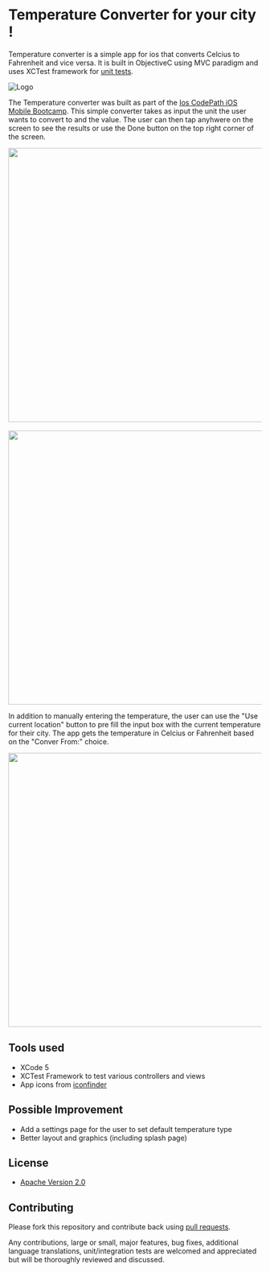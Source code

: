 # Temperature Converter for your city !

Temperature converter is a simple app for ios that converts Celcius to Fahrenheit and vice versa.
It is built in ObjectiveC using MVC paradigm and uses XCTest framework for [unit tests](https://github.com/8indaas/ios-temperature-converter/tree/master/TemperatureConverterTests).

![Logo](http://i.imgur.com/regQR1g.png)

The Temperature converter was built as part of the [Ios CodePath iOS Mobile Bootcamp](http://thecodepath.com/iosbootcamp). This simple converter takes as input the unit the user wants to convert to and the value. The user can then tap anyhwere on the screen to see the results or use the Done button on the top right corner of the screen.<br/>

<img src="http://i.imgur.com/6VLemGv.png" height="545" />
&nbsp;&nbsp;
<img src="http://i.imgur.com/kbfbx1Z.png" height="545" />
<br/>

In addition to manually entering the temperature, the user can use the "Use current location" button to pre fill the input box with the current temperature for their city. The app gets the temperature in Celcius or Fahrenheit based on the "Conver From:" choice.

<img src="http://i.imgur.com/SeXsTJr.png" height="545" />

## Tools used
* XCode 5
* XCTest Framework to test various controllers and views
* App icons from [iconfinder](https://www.iconfinder.com/icons/48742/calculator_icon#size=128)

## Possible Improvement
* Add a settings page for the user to set default temperature type
* Better layout and graphics (including splash page)

## License

* [Apache Version 2.0](http://www.apache.org/licenses/LICENSE-2.0.html)

## Contributing

Please fork this repository and contribute back using
[pull requests](https://github.com/8indaas/ios-temperature-converter/pulls).

Any contributions, large or small, major features, bug fixes, additional
language translations, unit/integration tests are welcomed and appreciated
but will be thoroughly reviewed and discussed.
